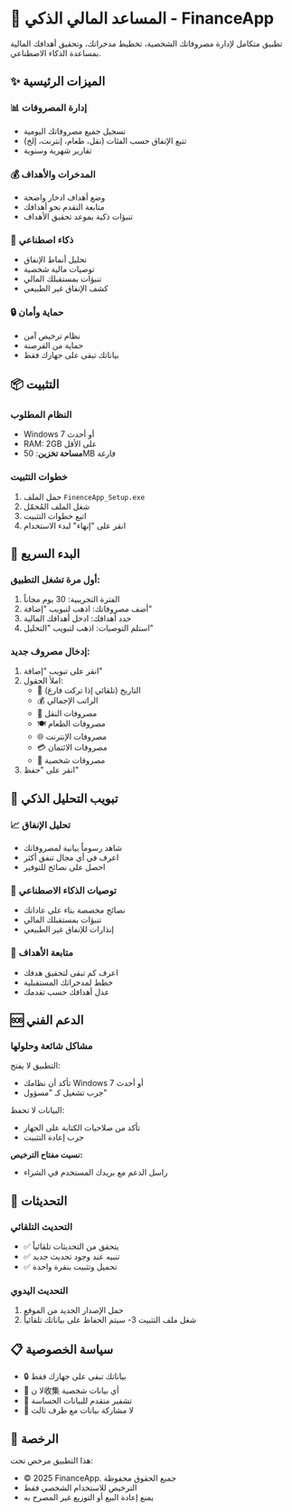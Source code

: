 # 🏦 المساعد المالي الذكي - FinanceApp

تطبيق متكامل لإدارة مصروفاتك الشخصية، تخطيط مدخراتك، وتحقيق أهدافك المالية بمساعدة الذكاء الاصطناعي.

## ✨ الميزات الرئيسية

### 📊 إدارة المصروفات
- تسجيل جميع مصروفاتك اليومية
- تتبع الإنفاق حسب الفئات (نقل، طعام، إنترنت، إلخ)
- تقارير شهرية وسنوية

### 💰 المدخرات والأهداف
- وضع أهداف ادخار واضحة
- متابعة التقدم نحو أهدافك
- تنبؤات ذكية بموعد تحقيق الأهداف

### 🤖 ذكاء اصطناعي
- تحليل أنماط الإنفاق
- توصيات مالية شخصية
- تنبؤات بمستقبلك المالي
- كشف الإنفاق غير الطبيعي

### 🔒 حماية وأمان
- نظام ترخيص آمن
- حماية من القرصنة
- بياناتك تبقى على جهازك فقط

## 📦 التثبيت

### النظام المطلوب
- Windows 7 أو أحدث
- RAM:  2GB على الأقل
- **مساحة تخزين**: 50MB فارغة

### خطوات التثبيت
1. حمل الملف `FinenceApp_Setup.exe`
2. شغل الملف المُحمّل
3. اتبع خطوات التثبيت
4. انقر على "إنهاء" لبدء الاستخدام

## 🚀 البدء السريع

### أول مرة تشغل التطبيق:
1. الفترة التجريبية: 30 يوم مجاناً
2. أضف مصروفاتك: اذهب لتبويب "إضافة"
3. حدد أهدافك: ادخل أهدافك المالية
4. استلم التوصيات: اذهب لتبويب "التحليل"

### إدخال مصروف جديد:
1. انقر على تبويب "إضافة"
2. املأ الحقول:
   - 📅 التاريخ (تلقائي إذا تركت فارغ)
   - 💰 الراتب الإجمالي
   - 🚗 مصروفات النقل
   - 🍽️ مصروفات الطعام
   - 🌐 مصروفات الإنترنت
   - 💳 مصروفات الائتمان
   - 👤 مصروفات شخصية
3. انقر على "حفظ"

## 🎯 تبويب التحليل الذكي

### 📈 تحليل الإنفاق
- شاهد رسوماً بيانية لمصروفاتك
- اعرف في أي مجال تنفق أكثر
- احصل على نصائح للتوفير

### 🤖 توصيات الذكاء الاصطناعي
- نصائح مخصصة بناء على عاداتك
- تنبؤات بمستقبلك المالي
- إنذارات للإنفاق غير الطبيعي

### 🎯 متابعة الأهداف
- اعرف كم تبقى لتحقيق هدفك
- خطط لمدخراتك المستقبلية
- عدل أهدافك حسب تقدمك


## 🆘 الدعم الفني

### مشاكل شائعة وحلولها
التطبيق لا يفتح:
- تأكد أن نظامك Windows 7 أو أحدث
- جرب تشغيل كـ "مسؤول"

البيانات لا تحفظ:
- تأكد من صلاحيات الكتابة على الجهاز
- جرب إعادة التثبيت

**نسيت مفتاح الترخيص:**
- راسل الدعم مع بريدك المستخدم في الشراء


## 🔄 التحديثات

### التحديث التلقائي
- ✅ يتحقق من التحديثات تلقائياً
- ✅ تنبيه عند وجود تحديث جديد
- ✅ تحميل وتثبيت بنقرة واحدة

### التحديث اليدوي
1. حمل الإصدار الجديد من الموقع
2. شغل ملف التثبيت
3- سيتم الحفاظ على بياناتك تلقائياً

## 📋 سياسة الخصوصية

- 🔒 بياناتك تبقى على جهازك فقط
- 📡 لا ن收集 أي بيانات شخصية
- 🔐 تشفير متقدم للبيانات الحساسة
- 🚫 لا مشاركة بيانات مع طرف ثالث

## 📜 الرخصة

هذا التطبيق مرخص تحت:
- © 2025 FinanceApp. جميع الحقوق محفوظة
- الترخيص للاستخدام الشخصي فقط
- يمنع إعادة البيع أو التوزيع غير المصرح به


